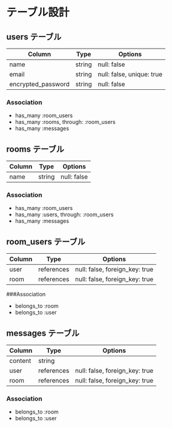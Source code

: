 # テーブル設計

## users テーブル

| Column             | Type          | Options                   |
| ------------------ | ------------- | ------------------------- |
| name               | string        | null: false               |
| email              | string        | null: false, unique: true |
| encrypted_password | string        | null: false               |

### Association

- has_many :room_users
- has_many :rooms, through: :room_users
- has_many :messages


## rooms テーブル

| Column             | Type          | Options                   |
| ------------------ | ------------- | ------------------------- |
| name               | string        | null: false               |

### Association

- has_many :room_users
- has_many :users, through: :room_users
- has_many :messages


## room_users テーブル

| Column             | Type          | Options                        |
| ------------------ | ------------- | ------------------------------ |
| user               | references    | null: false, foreign_key: true |
| room               | references    | null: false, foreign_key: true |

###Association

- belongs_to :room
- belongs_to :user


## messages テーブル

| Column             | Type          | Options                        |
| ------------------ | ------------- | ------------------------------ |
| content            | string        |                                |
| user               | references    | null: false, foreign_key: true |
| room               | references    | null: false, foreign_key: true |

### Association

- belongs_to :room
- belongs_to :user